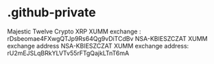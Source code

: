 # .github-private
Majestic Twelve Crypto XRP XUMM exchange : rDsbeomae4FXwgQTJp9Rs64Qg9vDiTCdBv
NSA-KBIESZCZAT XUMM exchange address NSA-KBIESZCZAT XUMM exchange address: rU2mEJSLqBRkYLVTv55rFTgQajkLTnT6mA 